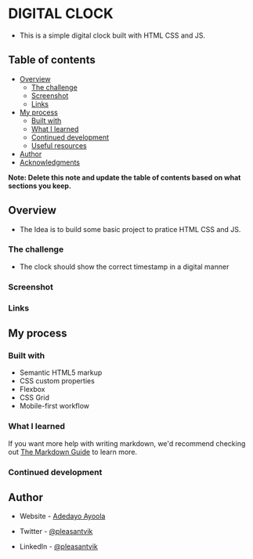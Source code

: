 # DIGITAL CLOCK

- This is a simple digital clock built with HTML CSS and JS.

## Table of contents

- [Overview](#overview)
  - [The challenge](#the-challenge)
  - [Screenshot](#screenshot)
  - [Links](#links)
- [My process](#my-process)
  - [Built with](#built-with)
  - [What I learned](#what-i-learned)
  - [Continued development](#continued-development)
  - [Useful resources](#useful-resources)
- [Author](#author)
- [Acknowledgments](#acknowledgments)

**Note: Delete this note and update the table of contents based on what sections you keep.**

## Overview

- The Idea is to build some basic project to pratice HTML CSS and JS.

### The challenge

- The clock should show the correct timestamp in a digital manner

### Screenshot

### Links

## My process

### Built with

- Semantic HTML5 markup
- CSS custom properties
- Flexbox
- CSS Grid
- Mobile-first workflow

### What I learned

If you want more help with writing markdown, we'd recommend checking out [The Markdown Guide](https://www.markdownguide.org/) to learn more.

### Continued development

## Author

- Website - [Adedayo Ayoola](https://adedayo-victor.netlify.app/)

- Twitter - [@pleasantvik](https://www.twitter.com/pleasantvik)
- LinkedIn - [@pleasantvik](https://www.linkedin.com/in/adedayo-ayoola-1b265a143/)
